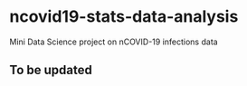 # ncovid19-stats-data-analysis
Mini Data Science project on nCOVID-19 infections data

## To be updated
